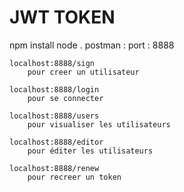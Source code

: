 # JWT TOKEN
npm install
node .
postman :
    port : 8888

    localhost:8888/sign
        pour creer un utilisateur

    localhost:8888/login
        pour se connecter

    localhost:8888/users
        pour visualiser les utilisateurs 

    localhost:8888/editor
        pour éditer les utilisateurs

    localhost:8888/renew
        pour recreer un token 
